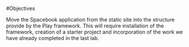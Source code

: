 #Objectives

Move the Spacebook application from the static site into the structure provide by the Play framework. This will require installation of the framework, creation of a starter project and incorporation of the work we have already completed in the last lab.